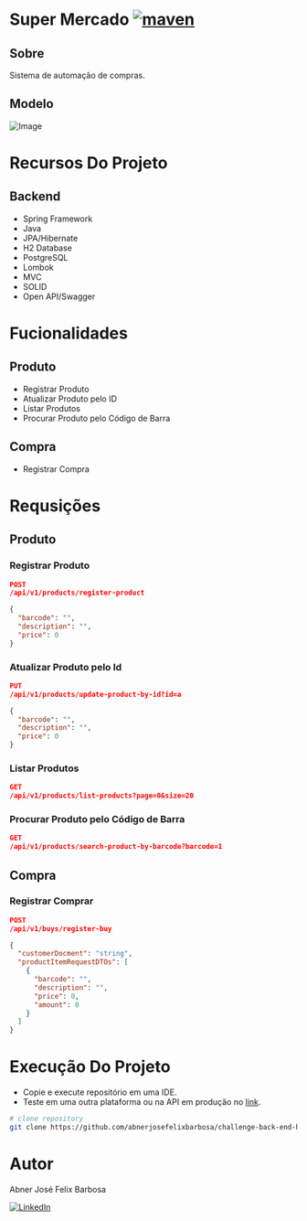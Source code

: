 # Super Mercado [![maven](https://github.com/abnerjosefelixbarbosa/super-mercado/actions/workflows/maven.yml/badge.svg)](https://github.com/abnerjosefelixbarbosa/super-mercado/actions/workflows/maven.yml)

## Sobre

Sistema de automação de compras.

## Modelo

![Image](https://github.com/user-attachments/assets/5151d80a-1b9e-4128-a7a3-1ee42753b30e)

# Recursos Do Projeto

## Backend

- Spring Framework
- Java
- JPA/Hibernate
- H2 Database
- PostgreSQL
- Lombok
- MVC
- SOLID
- Open API/Swagger

# Fucionalidades

## Produto

- Registrar Produto
- Atualizar Produto pelo ID
- Listar Produtos
- Procurar Produto pelo Código de Barra

## Compra

- Registrar Compra

# Requsições

## Produto

### Registrar Produto

```json
POST
/api/v1/products/register-product

{
  "barcode": "",
  "description": "",
  "price": 0
}
```

### Atualizar Produto pelo Id

```json
PUT
/api/v1/products/update-product-by-id?id=a

{
  "barcode": "",
  "description": "",
  "price": 0
}
```

### Listar Produtos

```json
GET
/api/v1/products/list-products?page=0&size=20
```

### Procurar Produto pelo Código de Barra

```json
GET
/api/v1/products/search-product-by-barcode?barcode=1
```

## Compra

### Registrar Comprar

```json
POST
/api/v1/buys/register-buy

{
  "customerDocment": "string",
  "productItemRequestDTOs": [
    {
      "barcode": "",
      "description": "",
      "price": 0,
      "amount": 0
    }
  ]
}
```

# Execução Do Projeto

- Copie e execute repositório em uma IDE.
- Teste em uma outra plataforma ou na API em produção no [link](https://super-mercado-production.up.railway.app/swagger-ui/index.html). 

```bash
# clone repository
git clone https://github.com/abnerjosefelixbarbosa/challenge-back-end-hit.git
```

# Autor

Abner José Felix Barbosa

[![LinkedIn](https://img.shields.io/badge/LinkedIn-0077B5?style=for-the-badge&logo=linkedin&logoColor=white)](https://www.linkedin.com/in/abner-jose-feliz-barbosa/)

